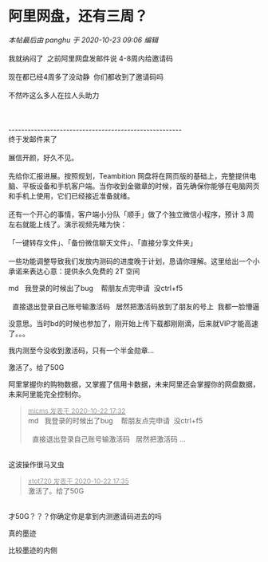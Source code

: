 # 阿里网盘，还有三周？


<i class="pstatus"> 本帖最后由 panghu 于 2020-10-23 09:06 编辑 </i><br />
<br />
我就纳闷了&nbsp;&nbsp;之前阿里网盘发邮件说 4-8周内给邀请码<br />
<br />
现在都已经4周多了没动静&nbsp;&nbsp;你们都收到了邀请码吗&nbsp;&nbsp;<br />
<br />
不然咋这么多人在拉人头助力<img src="static/image/smiley/yct/002.gif" smilieid="30" border="0" alt="" /> <br />
<br />
<br />
<br />
------------------------------------------------------<br />
终于发邮件来了<br />
<br />
展信开颜，好久不见。<br />
<br />
先给你汇报进展。按照规划，Teambition 网盘将在网页版的基础上，完整提供电脑、平板设备和手机客户端。当你收到金徽章的时候，首先确保你能够在电脑网页和手机上使用，它们已经接近准备就绪。<br />
<br />
还有一个开心的事情，客户端小分队「顺手」做了个独立微信小程序，预计 3 周左右就能上线了。演示视频先睹为快：<br />
<br />
「一键转存文件」、「备份微信聊天文件」、「直接分享文件夹」<br />
<br />
一些功能调整导致我们发放内测码的进度晚于计划，恳请你理解。这里给出一个小承诺来表达心意：提供永久免费的 2T 空间

md&nbsp; &nbsp;我登录的时候出了bug&nbsp; &nbsp; 帮朋友点完申请&nbsp;&nbsp;没ctrl+f5<br />
<br />
&nbsp;&nbsp;直接退出登录自己账号输激活码&nbsp; &nbsp;居然把激活码放到了朋友的号上&nbsp;&nbsp;我都一脸懵逼<img id="aimg_UF1PM" onclick="zoom(this, this.src, 0, 0, 0)" class="zoom" src="https://cdn.jsdelivr.net/gh/hishis/forum-master/public/images/patch.gif" onmouseover="img_onmouseoverfunc(this)" onload="thumbImg(this)" border="0" alt="" />

没意思。当时bd的时候也参加了，刚开始上传下载都刚刚滴，后来就VIP才能高速了。。。

我内测至今没收到激活码，只有一个半金勋章...

激活了。给了50G<img id="aimg_TZ9Cb" onclick="zoom(this, this.src, 0, 0, 0)" class="zoom" src="https://cdn.jsdelivr.net/gh/hishis/forum-master/public/images/patch.gif" onmouseover="img_onmouseoverfunc(this)" onload="thumbImg(this)" border="0" alt="" />

阿里掌握你的购物数据，又掌握了信用卡数据，未来阿里还会掌握你的网盘数据，未来阿里能完全控制你。

<div class="quote"><blockquote><font size="2"><a href="https://www.hostloc.com/forum.php?mod=redirect&amp;goto=findpost&amp;pid=9336963&amp;ptid=757240" target="_blank"><font color="#999999">micms 发表于 2020-10-22 17:32</font></a></font><br />
md&nbsp; &nbsp;我登录的时候出了bug&nbsp; &nbsp; 帮朋友点完申请&nbsp;&nbsp;没ctrl+f5<br />
<br />
&nbsp;&nbsp;直接退出登录自己账号输激活码&nbsp; &nbsp;居然把激活码 ...</blockquote></div><br />
这波操作很马叉虫<img src="static/image/smiley/default/lol.gif" smilieid="12" border="0" alt="" />

<div class="quote"><blockquote><font size="2"><a href="https://www.hostloc.com/forum.php?mod=redirect&amp;goto=findpost&amp;pid=9336987&amp;ptid=757240" target="_blank"><font color="#999999">xtot720 发表于 2020-10-22 17:35</font></a></font><br />
激活了。给了50G</blockquote></div><br />
才50G？？？你确定你是拿到内测邀请码进去的吗

真的墨迹<img id="aimg_JDfd8" onclick="zoom(this, this.src, 0, 0, 0)" class="zoom" src="https://cdn.jsdelivr.net/gh/hishis/forum-master/public/images/patch.gif" onmouseover="img_onmouseoverfunc(this)" onload="thumbImg(this)" border="0" alt="" />

比较墨迹的内侧
